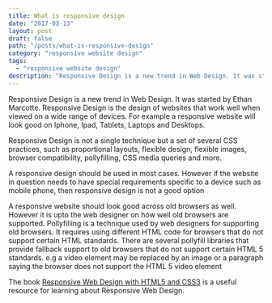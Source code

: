 ```yaml
---
title: What is responsive design
date: "2017-03-13"
layout: post
draft: false
path: "/posts/what-is-responsive-design"
category: "responsive website design"
tags:
  - "responsive website design"
description: "Responsive Design is a new trend in Web Design. It was started by Ethan Marcotte. Responsive Design is the design of websites that work well when viewed on a wide range of devices. For example a responsive website will look good on Iphone, Ipad, Tablets, Laptops and Desktops."
---
```


Responsive Design is a new trend in Web Design. It was started by Ethan Marcotte. Responsive Design is the design of websites that work well when viewed on a wide range of devices. For example a responsive website will look good on Iphone, Ipad, Tablets, Laptops and Desktops.

Responsive Design is not a single technique but a set of several CSS practices, such as proportional layouts, flexible design, flexible images, browser compatibility, pollyfilling, CSS media queries and more.

A responsive design should be used in most cases. However if the website in question needs to have special requirements specific to a device such as mobile phone, then responsive design is not a good option

A responsive website should look good across old browsers as well. However it is upto the web designer on how well old browsers are supported. Pollyfilling is a technique used by web designers for supporting old browsers. It requires using different HTML code for browsers that do not support certain HTML standards. There are several pollyfill libraries that provide fallback support to old browsers that do not support certain HTML 5 standards. e.g a video element may be replaced by an image or a paragraph saying the browser does not support the HTML 5 video element

The book [Responsive Web Design with HTML5 and CSS3](https://www.packtpub.com/web-development/responsive-web-design-html5-and-css3) is a useful resource for learning about Responsive Web Design.
